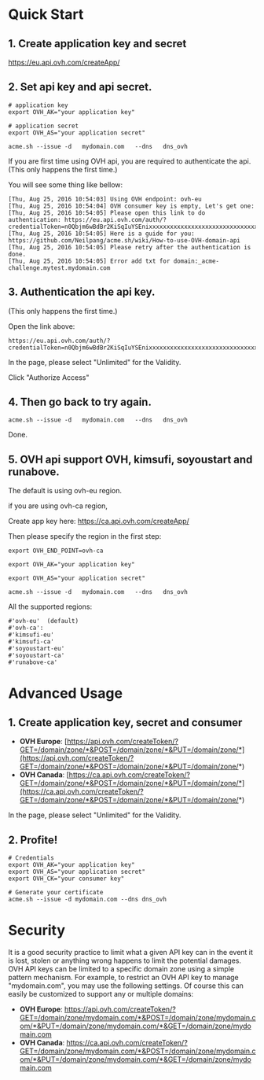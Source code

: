 # Quick Start

## 1. Create application key and secret
https://eu.api.ovh.com/createApp/

## 2. Set api key and api secret.

```
# application key
export OVH_AK="your application key"

# application secret
export OVH_AS="your application secret"

acme.sh --issue -d   mydomain.com   --dns   dns_ovh
```

If you are first time using OVH api,  you are required to authenticate the api. (This only happens the first time.)

You will see some thing like bellow:

```
[Thu, Aug 25, 2016 10:54:03] Using OVH endpoint: ovh-eu
[Thu, Aug 25, 2016 10:54:04] OVH consumer key is empty, Let's get one:
[Thu, Aug 25, 2016 10:54:05] Please open this link to do authentication: https://eu.api.ovh.com/auth/?credentialToken=n0Qbjm6wBdBr2KiSqIuYSEnixxxxxxxxxxxxxxxxxxxxxxxxxxxxxxxx
[Thu, Aug 25, 2016 10:54:05] Here is a guide for you: https://github.com/Neilpang/acme.sh/wiki/How-to-use-OVH-domain-api
[Thu, Aug 25, 2016 10:54:05] Please retry after the authentication is done.
[Thu, Aug 25, 2016 10:54:05] Error add txt for domain:_acme-challenge.mytest.mydomain.com

```


## 3. Authentication the api key.
 (This only happens the first time.)

Open the link above:
```
https://eu.api.ovh.com/auth/?credentialToken=n0Qbjm6wBdBr2KiSqIuYSEnixxxxxxxxxxxxxxxxxxxxxxxxxxxxxxxx
```

In the page, please  select "Unlimited" for the Validity.

Click "Authorize Access"


## 4. Then go back to try again.

```
acme.sh --issue -d   mydomain.com   --dns   dns_ovh
```

Done.



## 5. OVH api support OVH, kimsufi, soyoustart and runabove.
The default is using  ovh-eu region.

if you are using  ovh-ca region, 

Create app key here:  https://ca.api.ovh.com/createApp/

Then please specify the region in the first step:

```
export OVH_END_POINT=ovh-ca

export OVH_AK="your application key"

export OVH_AS="your application secret"

acme.sh --issue -d   mydomain.com   --dns   dns_ovh

```


All the supported regions:
```
#'ovh-eu'  (default)
#'ovh-ca': 
#'kimsufi-eu'
#'kimsufi-ca'
#'soyoustart-eu'
#'soyoustart-ca'
#'runabove-ca'
```






# Advanced Usage

## 1. Create application key, secret and consumer

- **OVH Europe**: [https://api.ovh.com/createToken/?GET=/domain/zone/*&POST=/domain/zone/*&PUT=/domain/zone/*](https://api.ovh.com/createToken/?GET=/domain/zone/*&POST=/domain/zone/*&PUT=/domain/zone/*)
- **OVH Canada**: [https://ca.api.ovh.com/createToken/?GET=/domain/zone/*&POST=/domain/zone/*&PUT=/domain/zone/*](https://ca.api.ovh.com/createToken/?GET=/domain/zone/*&POST=/domain/zone/*&PUT=/domain/zone/*)

In the page, please  select "Unlimited" for the Validity.

## 2. Profite!

```
# Credentials
export OVH_AK="your application key"
export OVH_AS="your application secret"
export OVH_CK="your consumer key"

# Generate your certificate
acme.sh --issue -d mydomain.com --dns dns_ovh
```

# Security

It is a good security practice to limit what a given API key can in the event it is lost, stolen or anything wrong happens to limit the potential damages. OVH API keys can be limited to a specific domain zone using a simple pattern mechanism. For example, to restrict an OVH API key to manage "mydomain.com", you may use the following settings. Of course this can easily be customized to support any or multiple domains:

- **OVH Europe**: https://api.ovh.com/createToken/?GET=/domain/zone/mydomain.com/*&POST=/domain/zone/mydomain.com/*&PUT=/domain/zone/mydomain.com/*&GET=/domain/zone/mydomain.com
- **OVH Canada**: https://ca.api.ovh.com/createToken/?GET=/domain/zone/mydomain.com/*&POST=/domain/zone/mydomain.com/*&PUT=/domain/zone/mydomain.com/*&GET=/domain/zone/mydomain.com
